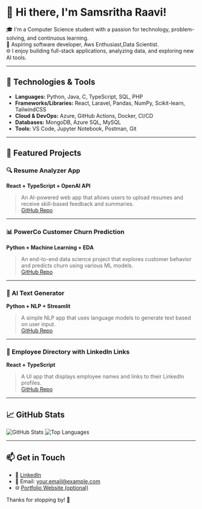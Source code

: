 # 👋 Hi there, I'm Samsritha Raavi!

🎓 I'm a Computer Science student with a passion for technology, problem-solving, and continuous learning.  
💼 Aspiring software developer, Aws Enthusiast,Data Scientist.  
🌐 I enjoy building full-stack applications, analyzing data, and exploring new AI tools.

---

## 🔧 Technologies & Tools

- **Languages:** Python, Java, C, TypeScript, SQL, PHP  
- **Frameworks/Libraries:** React, Laravel, Pandas, NumPy, Scikit-learn, TailwindCSS  
- **Cloud & DevOps:** Azure, GitHub Actions, Docker, CI/CD  
- **Databases:** MongoDB, Azure SQL, MySQL  
- **Tools:** VS Code, Jupyter Notebook, Postman, Git

---

## 💼 Featured Projects

### 🔍 Resume Analyzer App  
**React + TypeScript + OpenAI API**  
> An AI-powered web app that allows users to upload resumes and receive skill-based feedback and summaries.  
[GitHub Repo](https://github.com/yourusername/resume-analyzer)

---

### 📊 PowerCo Customer Churn Prediction  
**Python + Machine Learning + EDA**  
> An end-to-end data science project that explores customer behavior and predicts churn using various ML models.  
[GitHub Repo](https://github.com/yourusername/powerco-churn)

---

### 🧠 AI Text Generator  
**Python + NLP + Streamlit**  
> A simple NLP app that uses language models to generate text based on user input.  
[GitHub Repo](https://github.com/yourusername/text-generator)

---

### 🧩 Employee Directory with LinkedIn Links  
**React + TypeScript**  
> A UI app that displays employee names and links to their LinkedIn profiles.  
[GitHub Repo](https://github.com/yourusername/employee-directory)

---

## 📈 GitHub Stats

![GitHub Stats](https://github-readme-stats.vercel.app/api?username=yourusername&show_icons=true&theme=radical)
![Top Languages](https://github-readme-stats.vercel.app/api/top-langs/?username=yourusername&layout=compact&theme=radical)

---

## 📫 Get in Touch

- 💼 [LinkedIn](https://linkedin.com/in/yourusername)  
- 📨 Email: your.email@example.com  
- 🌐 [Portfolio Website (optional)](https://yourwebsite.com)

Thanks for stopping by! 🚀
